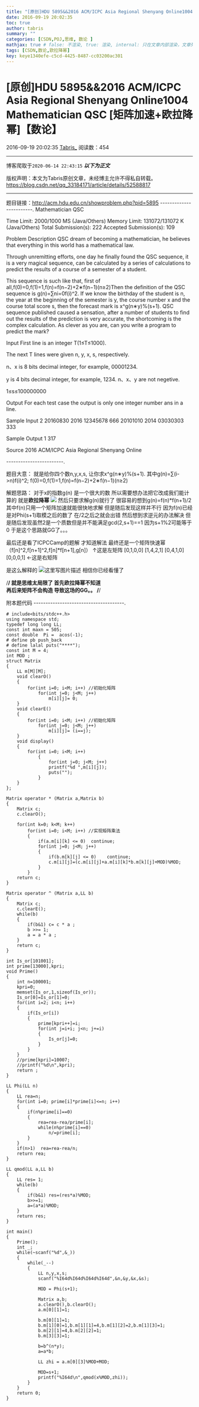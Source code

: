 ```yaml
---
title: "[原创]HDU 5895&&2016 ACM/ICPC Asia Regional Shenyang Online1004 Mathematician QSC [矩阵加速+欧拉降幂]【数论】"
date: 2016-09-19 20:02:35
toc: true
author: tabris
summary: ""
categories: [CSDN,POJ,思维, 数论 ]
mathjax: true # false: 不渲染, true: 渲染, internal: 只在文章内部渲染，文章列表中不渲染
tags: [CSDN,数论,欧拉降幂]
key: keye1340efe-c5cd-4425-8487-cc03200ac301
---
```


# [原创]HDU 5895&&2016 ACM/ICPC Asia Regional Shenyang Online1004 Mathematician QSC [矩阵加速+欧拉降幂]【数论】

2016-09-19 20:02:35  [Tabris_](https://me.csdn.net/qq_33184171) 阅读数：454

---

博客爬取于`2020-06-14 22:43:15`
***以下为正文***

版权声明：本文为Tabris原创文章，未经博主允许不得私自转载。
https://blog.csdn.net/qq_33184171/article/details/52588817

<!-- more -->

---

题目链接：http://acm.hdu.edu.cn/showproblem.php?pid=5895
------------------------.
Mathematician QSC

Time Limit: 2000/1000 MS (Java/Others)    Memory Limit: 131072/131072 K (Java/Others)
Total Submission(s): 222    Accepted Submission(s): 109


Problem Description
QSC dream of becoming a mathematician, he believes that everything in this world has a mathematical law.

Through unremitting efforts, one day he finally found the QSC sequence, it is a very magical sequence, can be calculated by a series of calculations to predict the results of a course of a semester of a student.

This sequence is such like that, first of all,f(0)=0,f(1)=1,f(n)=f(n−2)+2∗f(n−1)(n≥2)Then the definition of the QSC sequence is g(n)=∑ni=0f(i)^2. If we know the birthday of the student is n, the year at the beginning of the semester is y, the course number x and the course total score s, then the forecast mark is x^g(n∗y)%(s+1).
QSC sequence published caused a sensation, after a number of students to find out the results of the prediction is very accurate, the shortcoming is the complex calculation. As clever as you are, can you write a program to predict the mark?
 

Input
First line is an integer T(1≤T≤1000).

The next T lines were given n, y, x, s, respectively.

n、x is 8 bits decimal integer, for example, 00001234.

y is 4 bits decimal integer, for example, 1234.
n、x、y are not negetive.

1≤s≤100000000
 

Output
For each test case the output is only one integer number ans in a line.
 

Sample Input
2
20160830 2016 12345678 666
20101010 2014 03030303 333
 

Sample Output
1
317
 

Source
2016 ACM/ICPC Asia Regional Shenyang Online
 
------------------------.

题目大意：
就是给你四个数n,y,x,s,
让你求x^g(n∗y)%(s+1).
其中g(n)=∑(i->n)f(i)^2;
f(0)=0,f(1)=1,f(n)=f(n−2)+2∗f(n−1)(n≥2)

解题思路：
对于x的指数g(n) 是一个很大的数 所以需要想办法把它改成我们能计算的  就是**欧拉降幂** 
![](http://img.blog.csdn.net/20160507152606333?watermark/2/text/aHR0cDovL2Jsb2cuY3Nkbi5uZXQv/font/5a6L5L2T/fontsize/400/fill/I0JBQkFCMA==/dissolve/70/gravity/Center)
然后只要求解g(n)就行了
很容易的想到g(n)=f(n)*f(n+1)/2  其中f(n)只用一个矩阵加速就能很快地求解
但是随后发现这样并不行  因为f(n)已经是对Phi(s+1)取模之后的数了 在/2之后之就会出错 然后想到求逆元的办法解决  但是随后发现虽然2是一个质数但是并不能满足gcd(2,s+1)==1 因为s+1%2可能等于0  于是这个思路就GG了。。。

最后还是看了ICPCCamp的题解 才知道解法
最终还是一个矩阵快速幂
（f[n]^2,f[n+1]^2,f[n]*f[n+1],g[n]）
↑这是左矩阵
[0,1,0,0]
[1,4,2,1]
[0,4,1,0]
[0,0,0,1] ←这是右矩阵

是这么解释的
![这里写图片描述](http://img.blog.csdn.net/20160919195907527)
相信你已经看懂了 


/**************************/
就是思维太局限了  首先欧拉降幂不知道  
再后来矩阵不会构造 导致这场的GG。。
/**************************/


附本题代码
--------------------------------------.
```
# include<bits/stdc++.h>
using namespace std;
typedef long long LL;
const int maxn = 505;
const double  Pi =  acos(-1);
# define pb push_back
# define lalal puts("****");
const int M = 4;
int MOD ;
struct Matrix
{
    LL m[M][M];
    void clearO()
    {
        for(int i=0; i<M; i++) //初始化矩阵
            for(int j=0; j<M; j++)
                m[i][j]= 0;
    }
    void clearE()
    {
        for(int i=0; i<M; i++) //初始化矩阵
            for(int j=0; j<M; j++)
                m[i][j]= (i==j);
    }
    void display()
    {
        for(int i=0; i<M; i++)
            {
                for(int j=0; j<M; j++)
                printf("%d ",m[i][j]);
                puts("");
            }
    }
};

Matrix operator * (Matrix a,Matrix b)
{
    Matrix c;
    c.clearO();

    for(int k=0; k<M; k++)
        for(int i=0; i<M; i++) //实现矩阵乘法
        {
            if(a.m[i][k] <= 0)  continue;
            for(int j=0; j<M; j++)
            {
                if(b.m[k][j] <= 0)    continue;
                c.m[i][j]=(c.m[i][j]+a.m[i][k]*b.m[k][j]+MOD)%MOD;
            }
        }
    return c;
}

Matrix operator ^ (Matrix a,LL b)
{
    Matrix c;
    c.clearE();
    while(b)
    {
        if(b&1) c= c * a ;
        b >>= 1;
        a = a * a ;
    }
    return c;
}

int Is_or[101001];
int prime[13000],kpri;
void Prime()
{
    int n=100001;
    kpri=0;
    memset(Is_or,1,sizeof(Is_or));
    Is_or[0]=Is_or[1]=0;
    for(int i=2; i<n; i++)
    {
        if(Is_or[i])
        {
            prime[kpri++]=i;
            for(int j=i+i; j<n; j+=i)
            {
                Is_or[j]=0;
            }
        }
    }
    //prime[kpri]=10007;
    //printf("%d\n",kpri);
    return ;
}

LL Phi(LL n)
{
    LL rea=n;
    for(int i=0; prime[i]*prime[i]<=n; i++)
    {
        if(n%prime[i]==0)
        {
            rea=rea-rea/prime[i];
            while(n%prime[i]==0)
                n/=prime[i];
        }
    }
    if(n>1)  rea=rea-rea/n;
    return rea;
}

LL qmod(LL a,LL b)
{
    LL res= 1;
    while(b)
    {
        if(b&1) res=(res*a)%MOD;
        b>>=1;
        a=(a*a)%MOD;
    }
    return res;
}

int main()
{
    Prime();
    int _;
    while(~scanf("%d",&_))
    {
        while(_--)
        {
            LL n,y,x,s;
            scanf("%I64d%I64d%I64d%I64d",&n,&y,&x,&s);

            MOD = Phi(s+1);

            Matrix a,b;
            a.clearO(),b.clearO();
            a.m[0][1]=1;

            b.m[0][1]=1;
            b.m[1][0]=1,b.m[1][1]=4,b.m[1][2]=2,b.m[1][3]=1;
            b.m[2][1]=4,b.m[2][2]=1;
            b.m[3][3]=1;

            b=b^(n*y);
            a=a*b;

            LL zhi = a.m[0][3]%MOD+MOD;

            MOD=s+1;
            printf("%I64d\n",qmod(x%MOD,zhi));
        }
    }
    return 0;
}


```